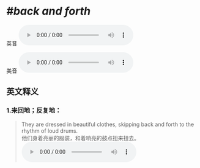 # ***\#back and forth*** 
英音
<audio src="./media/back and forth1_AAC.aac" controls="controls"></audio>

美音
<audio src="./media/back and forth2_AAC.aac" controls="controls"></audio>



  

英文释义
---
### 1.**来回地；反复地：**  

 > They are dressed in beautiful clothes, skipping back and forth to the rhythm of loud drums.  
 > 他们身着亮丽的服装，和着响亮的鼓点扭来扭去。    
<audio src="./media/8-back.aac" controls="controls"></audio>


